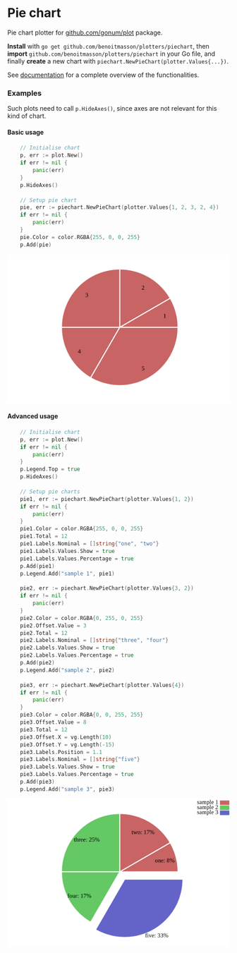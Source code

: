 # Pie chart

Pie chart plotter for [github.com/gonum/plot](https://github.com/gonum/plot) package.

**Install** with `go get github.com/benoitmasson/plotters/piechart`, then **import** `github.com/benoitmasson/plotters/piechart` in your Go file, and finally **create** a new chart with `piechart.NewPieChart(plotter.Values{...})`.

See [documentation](https://godoc.org/github.com/benoitmasson/plotters/piechart) for a complete overview of the functionalities.

### Examples

Such plots need to call `p.HideAxes()`, since axes are not relevant for this kind of chart.

#### Basic usage
```go
    // Initialise chart
	p, err := plot.New()
	if err != nil {
		panic(err)
	}
	p.HideAxes()

	// Setup pie chart
	pie, err := piechart.NewPieChart(plotter.Values{1, 2, 3, 2, 4})
	if err != nil {
		panic(err)
	}
	pie.Color = color.RGBA{255, 0, 0, 255}
	p.Add(pie)
```
![basic](https://github.com/benoitmasson/plotters/blob/master/piechart/examples/basic.png)

#### Advanced usage
```go
	// Initialise chart
	p, err := plot.New()
	if err != nil {
		panic(err)
	}
	p.Legend.Top = true
	p.HideAxes()

	// Setup pie charts
	pie1, err := piechart.NewPieChart(plotter.Values{1, 2})
	if err != nil {
		panic(err)
	}
	pie1.Color = color.RGBA{255, 0, 0, 255}
	pie1.Total = 12
	pie1.Labels.Nominal = []string{"one", "two"}
	pie1.Labels.Values.Show = true
	pie1.Labels.Values.Percentage = true
	p.Add(pie1)
	p.Legend.Add("sample 1", pie1)

	pie2, err := piechart.NewPieChart(plotter.Values{3, 2})
	if err != nil {
		panic(err)
	}
	pie2.Color = color.RGBA{0, 255, 0, 255}
	pie2.Offset.Value = 3
	pie2.Total = 12
	pie2.Labels.Nominal = []string{"three", "four"}
	pie2.Labels.Values.Show = true
	pie2.Labels.Values.Percentage = true
	p.Add(pie2)
	p.Legend.Add("sample 2", pie2)

	pie3, err := piechart.NewPieChart(plotter.Values{4})
	if err != nil {
		panic(err)
	}
	pie3.Color = color.RGBA{0, 0, 255, 255}
	pie3.Offset.Value = 8
	pie3.Total = 12
	pie3.Offset.X = vg.Length(10)
	pie3.Offset.Y = vg.Length(-15)
	pie3.Labels.Position = 1.1
	pie3.Labels.Nominal = []string{"five"}
	pie3.Labels.Values.Show = true
	pie3.Labels.Values.Percentage = true
	p.Add(pie3)
	p.Legend.Add("sample 3", pie3)
```
![advanced](https://github.com/benoitmasson/plotters/blob/master/piechart/examples/advanced.png)
